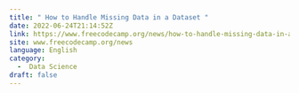 ```yaml
---
title: " How to Handle Missing Data in a Dataset "
date: 2022-06-24T21:14:52Z
link: https://www.freecodecamp.org/news/how-to-handle-missing-data-in-a-dataset/?utm_medium=RSS&utm_source=news.12bit.vn
site: www.freecodecamp.org/news
language: English
category:
  -  Data Science 
draft: false
---
```

